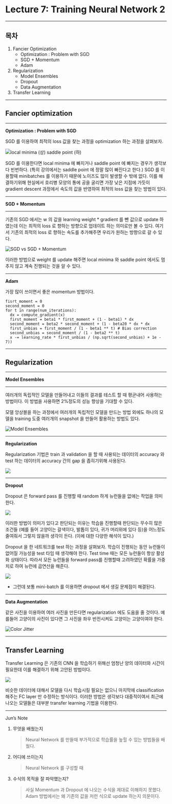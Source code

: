 # Lecture 7: Training Neural Network 2

----------
## 목차
1. Fancier Optimization
    - Optimization : Problem with SGD
    - SGD + Momentum
    - Adam
2. Regularization
    - Model Ensembles
    - Dropout
    - Data Augmentation
3. Transfer Learning


    
----------
## Fancier optimization


----------

**Optimization : Problem with SGD**

SGD 를 이용하여 최적의 loss 값을 찾는 과정을 optimization 하는 과정을 살펴보자.

![local minima (상) saddle point (하)](https://paper-attachments.dropbox.com/s_E05F066AA161AD2EECD3880B22282E18DE7861D15212BD4442D3489440663E70_1569464521834_+2019-09-26++11.21.59.png)


SGD 를 이용한다면 local minima 에 빠지거나 saddle point 에 빠지는 경우가 생각보다 빈번하다. (특히 강의에서는 saddle point 에 정말 많이 빠진다고 한다.) 
SGD 를 이용할때 minibatches 를 이용하기 때문에 노이즈도 많이 발생할 수 밖에 없다.
이를 해결하기위해 현실에서 호리병 모양의 통에 공을 굴리면 가장 낮은 지점에 가듯이 gradient descent 과정에서 속도의 값을 반영하여 최적의 loss 값을 찾는 방법이 있다.


----------

**SGD + Momentum**
****
기존의 SGD 에서는 w 의 값을 learning weight * gradient 를 뺀 값으로 update 하였는데 이는 최적의 loss 로 향하는 방향으로 업데이트 하는 의미로만 볼 수 있다. 여기서 기존의 최적의 loss 로 향하는 속도를 추가해주면 우리가 원하는 방향으로 갈 수 있다.

![SGD vs SGD + Momentum](https://paper-attachments.dropbox.com/s_E05F066AA161AD2EECD3880B22282E18DE7861D15212BD4442D3489440663E70_1569464908108_+2019-09-26++11.28.25.png)


이러한 방법으로 weight 를 update 해주면 local minima 와 saddle point 에서도 멈추지 않고 계속 진행되는 것을 알 수 있다. 


----------

**Adam**

가장 많이 쓰이면서 좋은 momentum 방법이다.

    fisrt_moment = 0
    second_moment = 0
    for t in range(num_iterations):
      dx = compute_gradient(x)
      first_moment = beta1 * first_moment + (1 - beta1) * dx
      second_moment = beta2 * second_moment + (1 - beta20 * dx * dx
      first_unbias = first_moment / (1 - beta1 ** t) # Bias correction
      second_unbias = second_moment / (1 - beta2 ** t)
      x -= learning_rate * first_unbias / (np.sqrt(second_unbias) + 1e - 7))


----------
## Regularization


----------

**Model Ensembles**
****
여러개의 독립적인 모델을 만들어내고 이들의 결과를 테스트 할 때 평균내어 사용하는 방법이다.
이 방법을 사용하면 2%정도의 성능 향상을 기대할 수 있다.

모델 앙상블을 하는 과정에서 여러개의 독립적인 모델을 만드는 방법 외에도 하나의 모델을 training 도중 여러개의 snapshot 을 만들어 활용하는 방법도 있다.

![Model Ensembles](https://paper-attachments.dropbox.com/s_E05F066AA161AD2EECD3880B22282E18DE7861D15212BD4442D3489440663E70_1569468776128_+2019-09-26++12.32.53.png)

----------

**Regularization**

Regularization 기법은 train 과 validation 을 할 때 사용되는 데이터의 accuracy 와 test 하는 데이터의 accuracy 간의 gap 을 좁히기위해 사용된다.

![](https://paper-attachments.dropbox.com/s_E05F066AA161AD2EECD3880B22282E18DE7861D15212BD4442D3489440663E70_1569468988001_+2019-09-26++12.36.25.png)



----------

**Dropout**

Dropout 은 forward pass 를 진행할 때 random 하게 뉴런들을 없애는 작업을 의미한다.


![](https://paper-attachments.dropbox.com/s_E05F066AA161AD2EECD3880B22282E18DE7861D15212BD4442D3489440663E70_1569469325967_+2019-09-26++12.42.03.png)


이러한 방법이 의미가 있다고 판단되는 이유는 학습을 진행할때 판단되는 무수히 많은 조건들 (예를 들어 고양이는 갈색이다, 발톱이 있다, 귀가 머리위에 있다 등)을 어느정도 줄여줘서 그렇지 않을까 생각이 든다. (이에 대한 다양한 해석이 있다.)

Dropout 을 한 네트워크를 test 하는 과정을 살펴보자.
학습이 진행되는 동안 뉴런들이 없어질 가능성을 test 타임 때 생각해야 한다.
Test time 때는 모든 뉴런들이 항상 활성화 상태이다. 따라서 모든 뉴런들을 forward pass를 진행할때 고려하였던 확률을 가중치로 하여 뉴런에 곱연산을 해준다.

![](https://paper-attachments.dropbox.com/s_E05F066AA161AD2EECD3880B22282E18DE7861D15212BD4442D3489440663E70_1569470116519_+2019-09-26++12.55.14.png)



- 그런데 보통 mini-batch 를 이용하면 dropout 에서 생길 문제점이 해결된다.


----------

**Data Augmentation**

같은 사진을 이용하여 여러 사진을 만든다면 regularization 에도 도움을 줄 것이다.
예를들어 고양이의 사진이 있다면 그 사진을 좌우 반전시켜도 고양이는 고양이여야 한다.


![Color Jitter](https://paper-attachments.dropbox.com/s_E05F066AA161AD2EECD3880B22282E18DE7861D15212BD4442D3489440663E70_1569470586586_+2019-09-26++1.03.04.png)



----------
## Transfer Learning

Transfer Learning 은 기존의 CNN 을 학습하기 위해선 엄청난 양의 데이터와 시간이 필요한데 이를 해결하기 위해 고안된 방법이다.

![](https://paper-attachments.dropbox.com/s_E05F066AA161AD2EECD3880B22282E18DE7861D15212BD4442D3489440663E70_1569470730849_+2019-09-26++1.05.28.png)


비슷한 데이터에 대해서 모델을 다시 학습시킬 필요는 없으니 마지막에 classification 해주는 FC layer 만 수정하는 방식이다.
이러한 방법은 생각보다 대중적이여서 최근에 나오는 모델들은 대부분 transfer learning 기법을 이용한다.


----------

Jun’s Note

1. 무엇을 배웠는지
    > Neural Network 를 만들때 부가적으로 학습률을 높힐 수 있는 방법들을 배웠다.
2. 어디에 쓰이는지
    > Neural Network 를 구성할 때
3. 수식의 목적을 잘 파악했는지?
    > 사실 Momentum 과 Dropout 에 나오는 수식을 제대로 이해하지 못했다. Adam 방법에서는 왜 기존의 값을 저런 식으로 update 하는지 의문이다.

